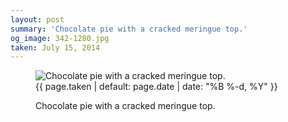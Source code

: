 ```yaml
---
layout: post
summary: 'Chocolate pie with a cracked meringue top.'
og_image: 342-1280.jpg
taken: July 15, 2014
---
```


<figure class="post">
<img alt="Chocolate pie with a cracked meringue top." sizes="(min-width: 700px) 50vw, calc(100vw - 2rem)" src="{{ site.assets_url }}/342-640.jpg" srcset="{{ site.assets_url }}/342-1280.jpg 1280w, {{ site.assets_url }}/342-960.jpg 960w, {{ site.assets_url }}/342-640.jpg 640w, {{ site.assets_url }}/342-320.jpg 320w"/>
<figcaption>
<time>{{ page.taken | default: page.date | date: "%B %-d, %Y" }}</time>
<p>Chocolate pie with a cracked meringue top.</p>
</figcaption>
</figure>

